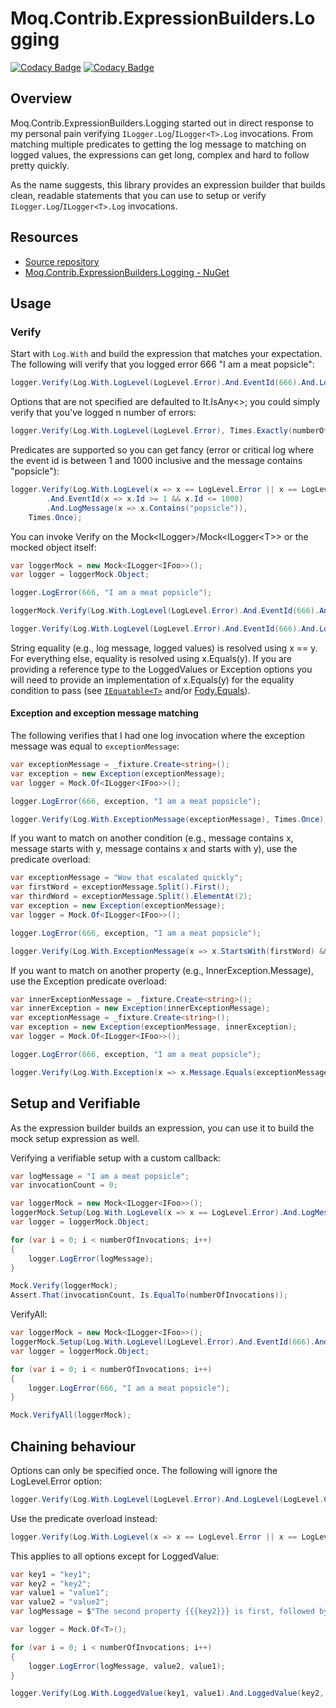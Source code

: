 # Moq.Contrib.ExpressionBuilders.Logging

[![Codacy Badge](https://app.codacy.com/project/badge/Grade/c43470e42c2e41188c1d683e13ed5d3a)](https://www.codacy.com/manual/rgvlee/Moq.Contrib.ExpressionBuilders.Logging?utm_source=github.com&amp;utm_medium=referral&amp;utm_content=rgvlee/Moq.Contrib.ExpressionBuilders.Logging&amp;utm_campaign=Badge_Grade) [![Codacy Badge](https://app.codacy.com/project/badge/Coverage/c43470e42c2e41188c1d683e13ed5d3a)](https://www.codacy.com/manual/rgvlee/Moq.Contrib.ExpressionBuilders.Logging?utm_source=github.com&utm_medium=referral&utm_content=rgvlee/Moq.Contrib.ExpressionBuilders.Logging&utm_campaign=Badge_Coverage)

## Overview

Moq.Contrib.ExpressionBuilders.Logging started out in direct response to my personal pain verifying `ILogger.Log`/`ILogger<T>.Log` invocations. From matching multiple predicates to getting the log message to matching on logged values, the expressions can get long, complex and hard to follow pretty quickly.

As the name suggests, this library provides an expression builder that builds clean, readable statements that you can use to setup or verify `ILogger.Log`/`ILogger<T>.Log` invocations.

## Resources

-   [Source repository](https://github.com/rgvlee/Moq.Contrib.ExpressionBuilders.Logging/)
-   [Moq.Contrib.ExpressionBuilders.Logging - NuGet](https://www.nuget.org/packages/Moq.Contrib.ExpressionBuilders.Logging/)

## Usage

### Verify

Start with `Log.With` and build the expression that matches your expectation. The following will verify that you logged error 666 "I am a meat popsicle":

```c#
logger.Verify(Log.With.LogLevel(LogLevel.Error).And.EventId(666).And.LogMessage("I am a meat popsicle"), Times.Once);
```

Options that are not specified are defaulted to It.IsAny\<\>; you could simply verify that you've logged n number of errors:

```c#
logger.Verify(Log.With.LogLevel(LogLevel.Error), Times.Exactly(numberOfInvocations));
```

Predicates are supported so you can get fancy (error or critical log where the event id is between 1 and 1000 inclusive and the message contains "popsicle"):

```c#
logger.Verify(Log.With.LogLevel(x => x == LogLevel.Error || x == LogLevel.Critical)
        .And.EventId(x => x.Id >= 1 && x.Id <= 1000)
        .And.LogMessage(x => x.Contains("popsicle")),
    Times.Once);
```

You can invoke Verify on the Mock\<ILogger\>/Mock\<ILogger\<T\>\> or the mocked object itself:

```c#
var loggerMock = new Mock<ILogger<IFoo>>();
var logger = loggerMock.Object;

logger.LogError(666, "I am a meat popsicle");

loggerMock.Verify(Log.With.LogLevel(LogLevel.Error).And.EventId(666).And.LogMessage("I am a meat popsicle"), Times.Once);

logger.Verify(Log.With.LogLevel(LogLevel.Error).And.EventId(666).And.LogMessage("I am a meat popsicle"), Times.Once);
```

String equality (e.g., log message, logged values) is resolved using x == y. For everything else, equality is resolved using x.Equals(y). If you are providing a reference type to the LoggedValues or Exception options you will need to provide an implementation of x.Equals(y) for the equality condition to pass (see [`IEquatable<T>`](<https://docs.microsoft.com/en-us/dotnet/api/system.iequatable-1?view=netcore-3.1>) and/or [Fody.Equals](https://github.com/Fody/Equals)).

#### Exception and exception message matching

The following verifies that I had one log invocation where the exception message was equal to `exceptionMessage`:

```c#
var exceptionMessage = _fixture.Create<string>();
var exception = new Exception(exceptionMessage);
var logger = Mock.Of<ILogger<IFoo>>();

logger.LogError(666, exception, "I am a meat popsicle");

logger.Verify(Log.With.ExceptionMessage(exceptionMessage), Times.Once);
```

If you want to match on another condition (e.g., message contains x, message starts with y, message contains x and starts with y), use the predicate overload:

```c#
var exceptionMessage = "Wow that escalated quickly";
var firstWord = exceptionMessage.Split().First();
var thirdWord = exceptionMessage.Split().ElementAt(2);
var exception = new Exception(exceptionMessage);
var logger = Mock.Of<ILogger<IFoo>>();

logger.LogError(666, exception, "I am a meat popsicle");

logger.Verify(Log.With.ExceptionMessage(x => x.StartsWith(firstWord) && x.Contains(thirdWord)), Times.Once);
```

If you want to match on another property (e.g., InnerException.Message), use the Exception predicate overload:

```c#
var innerExceptionMessage = _fixture.Create<string>();
var innerException = new Exception(innerExceptionMessage);
var exceptionMessage = _fixture.Create<string>();
var exception = new Exception(exceptionMessage, innerException);
var logger = Mock.Of<ILogger<IFoo>>();

logger.LogError(666, exception, "I am a meat popsicle");

logger.Verify(Log.With.Exception(x => x.Message.Equals(exceptionMessage) && x.InnerException.Message.Equals(innerExceptionMessage)), Times.Once);
```

## Setup and Verifiable

As the expression builder builds an expression, you can use it to build the mock setup expression as well.

Verifying a verifiable setup with a custom callback:

```c#
var logMessage = "I am a meat popsicle";
var invocationCount = 0;

var loggerMock = new Mock<ILogger<IFoo>>();
loggerMock.Setup(Log.With.LogLevel(x => x == LogLevel.Error).And.LogMessage(logMessage)).Callback(() => invocationCount++).Verifiable();
var logger = loggerMock.Object;

for (var i = 0; i < numberOfInvocations; i++)
{
    logger.LogError(logMessage);
}

Mock.Verify(loggerMock);
Assert.That(invocationCount, Is.EqualTo(numberOfInvocations));
```

VerifyAll:

```c#
var loggerMock = new Mock<ILogger<IFoo>>();
loggerMock.Setup(Log.With.LogLevel(LogLevel.Error).And.EventId(666).And.LogMessage("I am a meat popsicle"));
var logger = loggerMock.Object;

for (var i = 0; i < numberOfInvocations; i++)
{
    logger.LogError(666, "I am a meat popsicle");
}

Mock.VerifyAll(loggerMock);
```

## Chaining behaviour

Options can only be specified once. The following will ignore the LogLevel.Error option:

```c#
logger.Verify(Log.With.LogLevel(LogLevel.Error).And.LogLevel(LogLevel.Critical), Times.Once);
```

Use the predicate overload instead:

```c#
logger.Verify(Log.With.LogLevel(x => x == LogLevel.Error || x == LogLevel.Critical), Times.Exactly(2));
```

This applies to all options except for LoggedValue:

```c#
var key1 = "key1";
var key2 = "key2";
var value1 = "value1";
var value2 = "value2";
var logMessage = $"The second property {{{key2}}} is first, followed by the first property {{{key1}}}";

var logger = Mock.Of<T>();

for (var i = 0; i < numberOfInvocations; i++)
{
    logger.LogError(logMessage, value2, value1);
}

logger.Verify(Log.With.LoggedValue(key1, value1).And.LoggedValue(key2, value2), Times.Exactly(numberOfInvocations));
```
